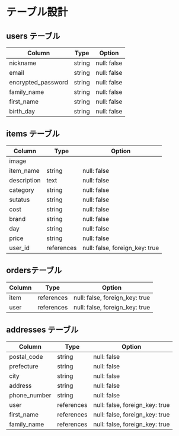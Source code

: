 # テーブル設計


## users テーブル 

| Column               | Type    | Option      |
| -------------------- | ------- | ----------- |   
| nickname             | string  | null: false |
| email                | string  | null: false |
| encrypted_password   | string  | null: false |
| family_name          | string  | null: false |
| first_name           | string  | null: false |
| birth_day            | string  | null: false |


## items テーブル 

| Column           | Type        | Option                         |
| --------------- | ------------ | ------------------------------ |   
| image           |              |                                |
| item_name       | string       | null: false                    |
| description     | text         | null: false                    |
| category        | string       | null: false                    |
| sutatus         | string       | null: false                    |
| cost            | string       | null: false                    |
| brand           | string       | null: false                    |
| day             | string       | null: false                    |
| price           | string       | null: false                    |
| user_id         | references   | null: false, foreign_key: true |


##  ordersテーブル 

| Column     | Type        | Option                         |
| ---------- | ----------- | ------------------------------ |   
| item       | references  | null: false, foreign_key: true |
| user       | references  | null: false, foreign_key: true |


## addresses テーブル 

| Column               | Type        | Option                         |
| -------------------- | ----------- | ------------------------------ |   
| postal_code          | string      | null: false                    |
| prefecture           | string      | null: false                    |
| city                 | string      | null: false                    |
| address              | string      | null: false                    |
| phone_number         | string      | null: false                    |
| user                 | references  | null: false, foreign_key: true |
| first_name           | references  | null: false, foreign_key: true |
| family_name          | references  | null: false, foreign_key: true |